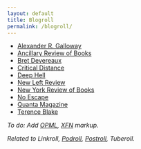 ```yaml
---
layout: default
title: Blogroll
permalink: /blogroll/
---
```


* [Alexander R. Galloway](https://cultureandcommunication.org/galloway/)
* [Ancillary Review of Books](https://ancillaryreviewofbooks.org/)
* [Bret Devereaux](https://acoup.blog/)
* [Critical Distance](https://www.critical-distance.com/)
* [Deep Hell](https://deep-hell.com/)
* [New Left Review](https://newleftreview.org/)
* [New York Review of Books](https://www.nybooks.com/)
* [No Escape](https://noescapevg.com/)
* [Quanta Magazine](https://www.quantamagazine.org/)
* [Terence Blake](https://terenceblake.wordpress.com/)

*To do: Add [OPML](https://opml.org/spec2.opml), [XFN](https://gmpg.org/xfn/11) markup.*

*Related to Linkroll, [Podroll](/podroll/), [Postroll](/postroll/), Tuberoll.*
